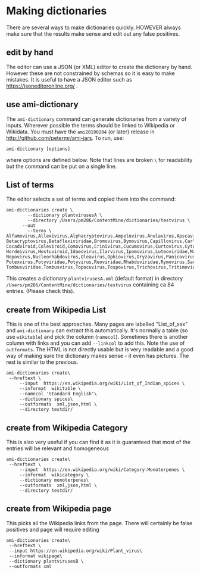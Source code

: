 # Making dictionaries

There are several ways to make dictionaries quickly. HOWEVER always make sure that the results make sense and edit out any false positives. 

## edit by hand
The editor can use a JSON (or XML) editor to create the dictionary by hand. However these are not constrained by schemas so it is easy 
to make mistakes. It is useful to have a JSON editor such as https://jsoneditoronline.org/ .

## use ami-dictionary
The `ami-dictionary` command can generate dictionaries from a variety of inputs. Wherever possible the terms should be linked to 
Wikipedia or Wikidata. You must have the `ami20190204` (or later) release in http://github.com/petermr/ami-jars. To run, 
use:
```
ami-dictionary [options]
```
where options  are defined below. Note that lines are broken `\` for readability but the command can be put on a single line.

## List of terms

The editor selects a set of terms and copied them into the command:
```
ami-dictionaries create \
	    --dictionary plantvirusesA \
	    --directory /Users/pm286/ContentMine/dictionaries/testvirus \
      --out
		--terms \
Alfamovirus,Allexivirus,Alphacryptovirus,Ampelovirus,Anulavirus,Apscaviroid,Aureusvirus,Avenavirus,Avsunviroid,Badnavirus,Begomovirus,Benyvirus,\
Betacryptovirus,Betaflexiviridae,Bromovirus,Bymovirus,Capillovirus,Carlavirus,Carmovirus,Caulimovirus,Cavemovirus,Cheravirus,Closterovirus,\
Cocadviroid,Coleviroid,Comovirus,Crinivirus,Cucumovirus,Curtovirus,Cytorhabdovirus,Dianthovirus,Enamovirus,Fabavirus,Fijivirus,Furovirus,\
Hordeivirus,Hostuviroid,Idaeovirus,Ilarvirus,Ipomovirus,Luteoviridae,Machlomovirus,Macluravirus,Marafivirus,Mastrevirus,Nanovirus,Necrovirus,\
Nepovirus,Nucleorhabdovirus,Oleavirus,Ophiovirus,Oryzavirus,Panicovirus,Pecluvirus,Petuvirus,Phytoreovirus,Polerovirus,Pomovirus,Pospiviroid,\
Potexvirus,Potyviridae,Potyvirus,Reoviridae,Rhabdoviridae,Rymovirus,Sadwavirus,Sequivirus,Sobemovirus,Tenuivirus,Tobamovirus,Tobravirus,\
Tombusviridae,Tombusvirus,Topocuvirus,Tospovirus,Trichovirus,Tritimovirus,Tungrovirus,Tymovirus,Umbravirus,Unassigned,Varicosavirus,Vitivirus,Waikavirus	
```
This creates a dictionary `plantvirusesA.xml` (default format) in directory `/Users/pm286/ContentMine/dictionaries/testvirus` containing ca 84 entries.
(Please check this). 

## create from Wikipedia List
This is one of the best approaches. Many pages are labelled "List_of_xxx" and `ami-dictionary` can extract this automatically. It's normally a table
(so use `wikitable`) and pick the column (`namecol`). Sometimes there is another column with links and you can add `--linkcol` to add this.
Note the use of `outformats`. The HTML is not directly usable but is very readable and a good way of making sure the dictionary makes sense - 
it even has pictures.
The rest is similar to the previous.
```
ami-dictionaries create\
 --hreftext \
	 --input  https://en.wikipedia.org/wiki/List_of_Indian_spices \
	 --informat  wikitable \
	 --namecol 'Standard English'\
	 --dictionary spices\
	 --outformats  xml,json,html \
	 --directory testdir/
```

## create from Wikipedia Category

This is also very useful if you can find it as it is guaranteed that most of the entries will be relevant and homogeneous
```
ami-dictionaries create\
 --hreftext \
	 --input  https://en.wikipedia.org/wiki/Category:Monoterpenes \
	 --informat  wikicategory \
	 --dictionary monoterpenes\
	 --outformats  xml,json,html \
	 --directory testdir/
```
## create from Wikipedia page
This picks all the Wikipedia links from the page. There will certainly be false positives and page will require editing
```
ami-dictionaries create\
 --hreftext \
 --input https://en.wikipedia.org/wiki/Plant_virus\
 --informat wikipage\
 --dictionary plantvirusesB \
 --outformats xml
 ```
 
